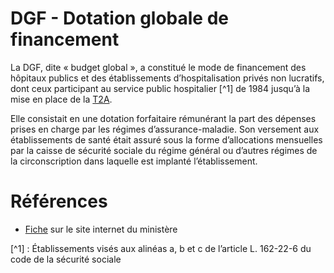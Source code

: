 # DGF - Dotation globale de financement
<!-- SPDX-License-Identifier: MPL-2.0 -->

La DGF, dite « budget global », a constitué le mode de financement des hôpitaux publics et des établissements d’hospitalisation privés non lucratifs, dont ceux participant au service public hospitalier [^1] de 1984 jusqu’à la mise en place de la [T2A](T2A.md). 

Elle consistait en une dotation forfaitaire rémunérant la part des dépenses prises en charge par les régimes d’assurance-maladie.
Son versement aux établissements de santé était assuré sous la forme d’allocations mensuelles par la caisse de sécurité sociale du régime général ou d’autres régimes de la circonscription dans laquelle est implanté l’établissement.

# Références

- [Fiche](https://solidarites-sante.gouv.fr/professionnels/gerer-un-etablissement-de-sante-medico-social/financement/financement-des-etablissements-de-sante-10795/financement-des-etablissements-de-sante-glossaire/article/dotation-globale-de-financement-dgf) sur le site internet du ministère

[^1] : Établissements visés aux alinéas a, b et c de l’article L. 162-22-6 du code de la sécurité sociale
